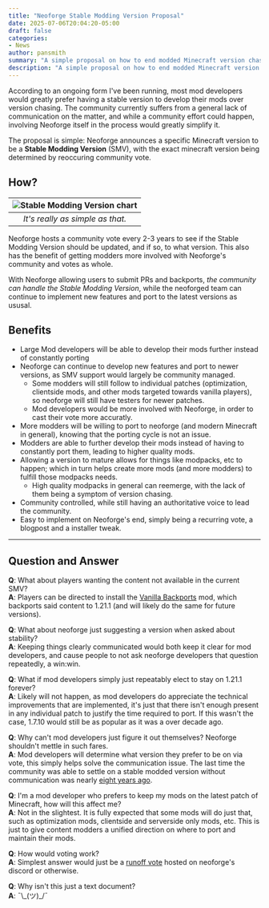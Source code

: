 ```yaml
---
title: "Neoforge Stable Modding Version Proposal"
date: 2025-07-06T20:04:20-05:00
draft: false
categories:
- News
author: pansmith
summary: "A simple proposal on how to end modded Minecraft version chasing with a single step."
description: "A simple proposal on how to end modded Minecraft version chasing with a single step."
---
```


According to an ongoing form I've been running, most mod developers would greatly prefer having a stable version to develop their mods over version chasing. The community currently suffers from a general lack of communication on the matter, and while a community effort could happen, involving Neoforge itself in the process would greatly simplify it. 

The proposal is simple: Neoforge announces a specific Minecraft version to be a **Stable Modding Version** (SMV), with the exact minecraft version being determined by reoccuring community vote.

## How?
<!-- 1. Host a community vote every 2-3 years on if the SMV should be changed. 
2. Done  -->

| ![Stable Modding Version chart](smv-chart.png) |
|:--:|
| *It's really as simple as that.* |

Neoforge hosts a community vote every 2-3 years to see if the Stable Modding Version should be updated, and if so, to what version.  This also has the benefit of getting modders more involved with Neoforge's community and votes as whole.

With Neoforge allowing users to submit PRs and backports, *the community can handle the Stable Modding Version*, while the neoforged team can continue to implement new features and port to the latest versions as ususal.

## Benefits 
- Large Mod developers will be able to develop their mods further instead of constantly porting
- Neoforge can continue to develop new features and port to newer versions, as SMV support would largely be community managed.
    - Some modders will still follow to individual patches (optimization, clientside mods, and other mods targeted towards vanilla players), so neoforge will still have testers for newer patches.
    - Mod developers would be more involved with Neoforge, in order to cast their vote more accuratly.
- More modders will be willing to port to neoforge (and modern Minecraft in general), knowing that the porting cycle is not an issue.
- Modders are able to further develop their mods instead of having to constantly port them, leading to higher quality mods.
- Allowing a version to mature allows for things like modpacks, etc to happen; which in turn helps create more mods (and more modders) to fulfill those modpacks needs.
    - High quality modpacks in general can reemerge, with the lack of them being a symptom of version chasing.
- Community controlled, while still having an authoritative voice to lead the community.
- Easy to implement on Neoforge's end, simply being a recurring vote, a blogpost and a installer tweak. 

---

## Question and Answer

**Q**: What about players wanting the content not available in the current SMV? \
**A**: Players can be directed to install the [Vanilla Backports](https://www.curseforge.com/minecraft/mc-mods/vanillabackport) mod, which backports said content to 1.21.1 (and will likely do the same for future versions).

**Q**: What about neoforge just suggesting a version when asked about stability? \
**A**: Keeping things clearly communicated would both keep it clear for mod developers, and cause people to not ask neoforge developers that question repeatedly, a win:win.

**Q**: What if mod developers simply just repeatably elect to stay on 1.21.1 forever? \
**A**: Likely will not happen, as mod developers do appreciate the technical improvements that are implemented, it's just that there isn't enough present in any individual patch to justify the time required to port. If this wasn't the case, 1.7.10 would still be as popular as it was a over decade ago.

**Q**: Why can't mod developers just figure it out themselves? Neoforge shouldn't mettle in such fares.\
**A**: Mod developers will determine what version they prefer to be on via vote, this simply helps solve the communication issue. The last time the community was able to settle on a stable modded version without communication was nearly [eight years ago](https://howoldisminecraft1122.today/).

**Q**: I'm a mod developer who prefers to keep my mods on the latest patch of Minecraft, how will this affect me? \
**A**: Not in the slightest. It is fully expected that some mods will do just that, such as optimization mods, clientside and serverside only mods, etc. This is just to give content modders a unified direction on where to port and maintain their mods.

**Q**: How would voting work? \
**A**: Simplest answer would just be a [runoff vote](https://en.wikipedia.org/wiki/Runoff_voting) hosted on neoforge's discord or otherwise.

**Q**: Why isn't this just a text document? \
**A**: ¯\\_(ツ)\_/¯


